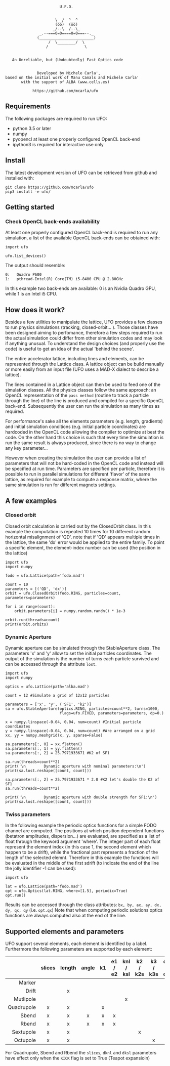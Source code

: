                             U.F.O.
 
 
                          \__/  ^__^
                          (oo)  (oo)
                         _/--\  /--\_
                   _.--===0=0====0=0===--._
                  (________________________)
                       /  \________/  \
                      /                \
 
 
       An Unreliable, but (Undoubtedly) Fast Optics code


                  Developed by Michele Carla',
    based on the initial work of Manu Canals and Michele Carla'
           with the support of ALBA (www.cells.es)

                https://github.com/mcarla/ufo


Requirements
------------
The following packages are required to run UFO:

- python 3.5 or later
- numpy
- pyopencl at least one properly configured OpenCL back-end
- ipython3 is required for interactive use only


Install
-------
The latest development version of UFO can be retrieved from github and installed with:

```
git clone https://github.com/mcarla/ufo
pip3 install -e ufo/
```


Getting started
---------------

### Check OpenCL back-ends availability

At least one properly configured OpenCL back-end is required to run any simulation,
a list of the available OpenCL back-ends can be obtained with:
```
import ufo

ufo.list_devices()
```

The output should resemble:

```
0:   Quadro P600
1:   pthread-Intel(R) Core(TM) i5-8400 CPU @ 2.80GHz
```

In this example two back-ends are available: 0 is an Nvidia Quadro GPU, while 1 is an Intel i5 CPU.


How does it work?
-----------------

Besides a few utilities to manipulate the lattice, UFO provides a few classes to run physics simulations (tracking, closed-orbit... ).
Those classes have been designed aiming to perfomance, therefore a few steps required to run the actual simulation
could differ from other simulation codes and may look if anything unusual.
To understand the design choices (and properly use the code) is useful to get an idea of the actual 'behind the scene'.

The entire accelerator lattice, including lines and elements, can be rapresented through the Lattice class.
A lattice object can be build manually or more easily from an input file (UFO uses a MAD-X dialect to describe a lattice).

The lines contained in a Lattice object can then be used to feed one of the simulation classes.
All the physics classes follow the same approach: an OpenCL representation of the `pass method` (routine to track a particle through the line) of the line is produced
and compiled for a specific OpenCL back-end. Subsequently the user can run the simulation as many times as required.

For performance's sake all the elements parameters (e.g. length, gradients) and initial simulation conditions (e.g. initial particle coordinates)
are hardcoded in the OpenCL code allowing the compiler to optimize at best the code.
On the other hand this choice is such that every time the simulation is run the same result is always produced, since there is no way to change any key parameter...

However when creating the simulation the user can provide a list of parameters that will not be hard-coded in the OpenCL code and instead will be specified at run time.
Parameters are specified per particle, therefore it is possible to run in parallel simulations for different 'flavor' of the same lattice,
as required for example to compute a response matrix, where the same simulation is run for different magnets settings.

A few examples
--------------

### Closed orbit

Closed orbit calculation is carried out by the ClosedOrbit class.
In this example the computation is repeated 10 times for 10 different random horizontal misalignment of 'QD'.
note that if 'QD' appears multiple times in the lattice, the same 'dx' error would be applied to the entire family.
To point a specific element, the element-index number can be used (the position in the lattice)

```
import ufo
import numpy

fodo = ufo.Lattice(path='fodo.mad')

count = 10
parameters = [('QD', 'dx')]
orbit = ufo.ClosedOrbit(fodo.RING, particles=count, parameters=parameters)

for i in range(count):
    orbit.parameters[i] = numpy.random.randn() * 1e-3

orbit.run(threads=count)
print(orbit.orbits)
```

### Dynamic Aperture

Dynamic aperture can be simulated through the StableAperture class.
The parameters 'x' and 'y' allow to set the initial particles coordinates.
The output of the simulation is the number of turns each particle survived and can be accessed through the attribute `lost`. 

```
import ufo
import numpy

optics = ufo.Lattice(path='alba.mad')

count = 12 #Simulate a grid of 12x12 particles

parameters = ['x', 'y', ('SF1', 'k2')]
sa = ufo.StableAperture(optics.RING, particles=count**2, turns=1000,
                        flags=ufo.FIVED, parameters=parameters, dp=0.)

x = numpy.linspace(-0.04, 0.04, num=count) #Initial particle coordinates
y = numpy.linspace(-0.04, 0.04, num=count) #Are arranged on a grid
xx, yy = numpy.meshgrid(x, y, sparse=False)

sa.parameters[:, 0] = xx.flatten()
sa.parameters[:, 1] = yy.flatten()
sa.parameters[:, 2] = 25.7971933671 #K2 of SF1

sa.run(threads=count**2)
print('\n        Dynamic aperture with nominal parameters:\n')
print(sa.lost.reshape([count, count]))

sa.parameters[:, 2] = 25.7971933671 * 2.0 #K2 let's double the K2 of SF1
sa.run(threads=count**2)

print('\n        Dynamic aperture with double strength for SF1:\n')
print(sa.lost.reshape([count, count]))
```

### Twiss parameters

In the following example the periodic optics functions for a simple FODO channel are computed.
The positions at which position dependent functions (betatron amplitudes, dispersion...) are evaluated, are specified as a list of float through the keyword argument 'where'. The integer part of each float represent the element index (in this case 1, the second element which happen to be a drift), while the fractional part represents a fraction of the length of the selected elemnt. Therefore in this example the functions will be evaluated in the middle of the first sdrift (to indicate the end of the line the jolly identifier -1 can be used):

```
import ufo

lat = ufo.Lattice(path='fodo.mad')
opt = ufo.Optics(lat.RING, where=[1.5], periodic=True)
opt.run()
```

Results can be accessed through the class attributes: `bx, by, ax, ay, dx, dy, qx, qy` (i.e. `opt.qx`)
Note that when computing periodic solutions optics functions are always computed also at the end of the line.

Supported elements and parameters
---------------------------------

UFO support several elements, each element is identified by a label. Furthermore the following parameters are supported by each element:


|            | slices | length | angle |  k1   | e1 / e2 | knl / ksl | k2 / k2s | k3 / k3s | dx / dy | dknl / dksl |
|       ---: |  :---: |  :---: | :---: | :---: |  :---:  |   :---:   |  :---:   |  :---:   |  :---:  |    :---:    |
| Marker     |        |        |       |       |         |           |          |          |         |             |
| Drift      |        |   x    |       |       |         |           |          |          |         |             |
| Mutlipole  |        |        |       |       |         |     x     |          |          |    x    |             |
| Quadrupole |    x   |   x    |       |   x   |         |           |          |          |    x    |      x      |
| Sbend      |    x   |   x    |   x   |   x   |    x    |           |          |          |    x    |      x      |
| Rbend      |    x   |   x    |   x   |   x   |    x    |           |          |          |    x    |      x      |
| Sextupole  |    x   |   x    |       |       |         |           |    x     |          |    x    |      x      |
| Octupole   |    x   |   x    |       |       |         |           |          |    x     |    x    |      x      |

For Quadrupole, Sbend and Rbend the `slices`, `dknl` and `dksl` parameters have effect only when the `KICK` flag is set to True (Teapot expansioin)

